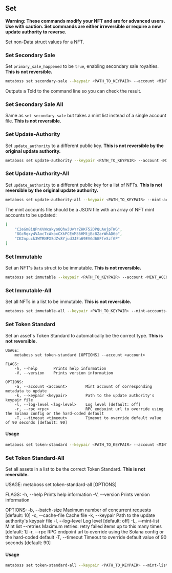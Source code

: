 ## Set

**Warning: These commands modify your NFT and are for advanced users. Use with caution. 
Set commands are either irreversible or require a new update authority to reverse.**

Set non-Data struct values for a NFT.

### Set Secondary Sale 

Set `primary_sale_happened` to be `true`, enabling secondary sale royalties. **This is not reversible.**

```bash
metaboss set secondary-sale --keypair <PATH_TO_KEYPAIR> --account <MINT_ACCOUNT>
```

Outputs a TxId to the command line so you can check the result.

### Set Secondary Sale All

Same as `set secondary-sale` but takes a mint list instead of a single account file. **This is not reversible.**

### Set Update-Authority

Set `update_authority` to a different public key. **This is not reversible by the original update authority.**

```bash
metaboss set update-authority --keypair <PATH_TO_KEYPAIR> --account <MINT_ACCOUNT> --new-update-authority <NEW_UPDATE_AUTHORITY>
```

### Set Update-Authority-All

Set `update_authority` to a different public key for a list of NFTs. **This is not reversible by the original update authority.**

```bash
metaboss set update-authority-all --keypair <PATH_TO_KEYPAIR> --mint-accounts-file <PATH_TO_MINT_ACCOUNTS> --new-update-authority <NEW_UPDATE_AUTHORITY>
```

The mint accounts file should be a JSON file with an array of NFT mint accounts to be updated:

```json
[
    "C2eGm8iQPnKVWxakyo8QhwJUvYrZHKF52DPQuAejpTWG",
    "8GcRqxy4VAocTcAkoxCXkPCEmM36HMtjBc8ZarWhAD6o",
    "CK2npuck3WTRNFXSdZv8YjudJJEa69EVGd6GFfeSzfGP"
]
```

### Set Immutable

Set an NFT's `Data` struct to be immutable. **This is not reversible.**

```bash
metaboss set immutable --keypair <PATH_TO_KEYPAIR> --account <MINT_ACCOUNT>
```

### Set Immutable-All

Set all NFTs in a list to be immutable. **This is not reversible.**

```bash
metaboss set immutable-all --keypair <PATH_TO_KEYPAIR> --mint-accounts-file <PATH_TO_MINT_ACCOUNTS>
```

### Set Token Standard

Set an asset's Token Standard to automatically be the correct type. **This is not reversible.**

```
USAGE:
    metaboss set token-standard [OPTIONS] --account <account>

FLAGS:
    -h, --help       Prints help information
    -V, --version    Prints version information

OPTIONS:
    -a, --account <account>        Mint account of corresponding metadata to update
    -k, --keypair <keypair>        Path to the update authority's keypair file
    -l, --log-level <log-level>    Log level [default: off]
    -r, --rpc <rpc>                RPC endpoint url to override using the Solana config or the hard-coded default
    -T, --timeout <timeout>        Timeout to override default value of 90 seconds [default: 90]
```

#### Usage

```bash
metaboss set token-standard --keypair <PATH_TO_KEYPAIR> --account <MINT_ACCOUNT>
```

### Set Token Standard-All

Set all assets in a list to be the correct Token Standard. **This is not reversible.**

USAGE:
    metaboss set token-standard-all [OPTIONS]

FLAGS:
    -h, --help       Prints help information
    -V, --version    Prints version information

OPTIONS:
    -b, --batch-size <batch-size>    Maximum number of concurrent requests [default: 10]
    -c, --cache-file <cache-file>    Cache file
    -k, --keypair <keypair>          Path to the update authority's keypair file
    -l, --log-level <log-level>      Log level [default: off]
    -L, --mint-list <mint-list>      Mint list
        --retries <retries>          Maximum retries: retry failed items up to this many times [default: 1]
    -r, --rpc <rpc>                  RPC endpoint url to override using the Solana config or the hard-coded default
    -T, --timeout <timeout>          Timeout to override default value of 90 seconds [default: 90]

#### Usage

```bash
metaboss set token-standard-all --keypair <PATH_TO_KEYPAIR> --mint-list <PATH_TO_MINT_ACCOUNTS>
```